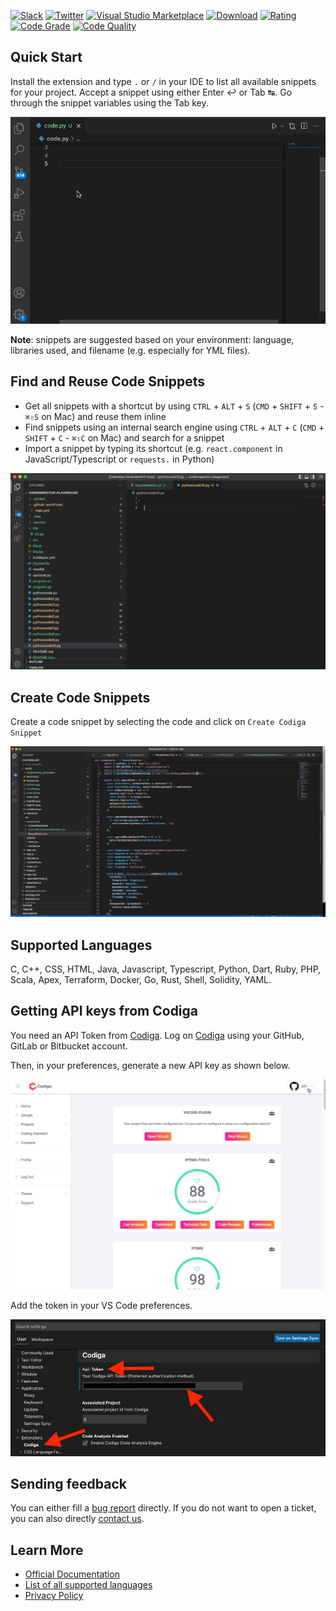 [![Slack](https://img.shields.io/badge/Slack-@codigahq.svg?logo=slack)](https://join.slack.com/t/codigahq/shared_invite/zt-9hvmfwie-9BUVFwZDwvpIGlkHv2mzYQ)
[![Twitter](https://img.shields.io/badge/Twitter-getcodiga-blue?logo=twitter&logoColor=blue&color=blue)](https://twitter.com/getcodiga)
[![Visual Studio Marketplace](https://vsmarketplacebadge.apphb.com/installs-short/codiga.vscode-plugin.svg?style=flat-square)](https://marketplace.visualstudio.com/items?itemName=codiga.vscode-plugin)
[![Download](https://vsmarketplacebadge.apphb.com/downloads-short/codiga.vscode-plugin.svg)](https://marketplace.visualstudio.com/items?itemName=codiga.vscode-plugin)
[![Rating](https://vsmarketplacebadge.apphb.com/rating-short/codiga.vscode-plugin.svg)](https://marketplace.visualstudio.com/items?itemName=codiga.vscode-plugin)
[![Code Grade](https://api.codiga.io/project/29693/status/svg)](https://app.codiga.io/public/project/29693/vscode-plugin/dashboard)
[![Code Quality](https://api.codiga.io/project/29693/score/svg)](https://app.codiga.io/public/project/29693/vscode-plugin/dashboard)

## Quick Start

Install the extension and type `.` or `/` in your IDE to list all available snippets for your project. Accept a snippet using either Enter ↩ or Tab ↹. Go through the snippet variables using the Tab key.

![Use of smart code snippet in Python](images/vscode-read-file.gif)

**Note**: snippets are suggested based on your environment: language, libraries used, and filename (e.g. especially for YML files).

## Find and Reuse Code Snippets

- Get all snippets with a shortcut by using `CTRL` + `ALT` + `S` (`CMD` + `SHIFT` + `S` - `⌘⇧S` on Mac) and reuse them inline
- Find snippets using an internal search engine using `CTRL` + `ALT` + `C` (`CMD` + `SHIFT` + `C` - `⌘⇧C` on Mac) and search for a snippet
- Import a snippet by typing its shortcut (e.g. `react.component` in JavaScript/Typescript or `requests.` in Python)

![Coding Assistant to find snippets](images/vscode-coding-assistant.gif)

## Create Code Snippets

Create a code snippet by selecting the code and click on `Create Codiga Snippet`

![Creation of Smart Code Snippet](images/vscode-create-recipe.gif)

## Supported Languages

C, C++, CSS, HTML, Java, Javascript, Typescript, Python, Dart, Ruby, PHP, Scala, Apex, Terraform, Docker, Go, Rust, Shell, Solidity, YAML.

## Getting API keys from Codiga

You need an API Token from [Codiga](https://codiga.io).
Log on [Codiga](https://app.codiga.io) using your GitHub, GitLab or Bitbucket account.

Then, in your preferences, generate a new API key as shown below.

![Generate API Token on Codiga](images/api-token-creation.gif)

Add the token in your VS Code preferences.

![Enter your API keys](images/configuration.png)

## Sending feedback

You can either fill a [bug report](https://github.com/codiga/vscode-plugin/issues) directly.
If you do not want to open a ticket, you can also directly [contact us](https://codiga.io/contact).

## Learn More

- [Official Documentation](https://doc.codiga.io/docs/coding-assistant/coding-assistant-vscode/)
- [List of all supported languages](https://doc.codiga.io/docs/faq/#what-languages-are-supported)
- [Privacy Policy](https://www.codiga.io/privacy)
